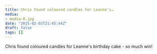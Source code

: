 ```yaml
---
title: Chris found coloured candles for Leanne's…
media:
- media-0.jpg
date: "2015-02-03T21:45:44Z"
draft: false
tags: []
---
```

Chris found coloured candles for Leanne's birthday cake - so much win\!
